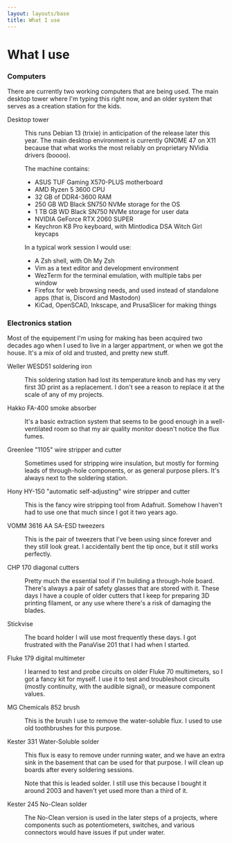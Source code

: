 ```yaml
---
layout: layouts/base
title: What I use
---
```


# What I use

### Computers

There are currently two working computers that are being used. The main desktop tower where I'm typing this right now, and an older system
that serves as a creation station for the kids.

<dl>
<dt>Desktop tower</dt>
<dd>
    <p>This runs Debian 13 (trixie) in anticipation of the release later this year. The main desktop environment is currently GNOME 47 on X11 because
    that what works the most reliably on proprietary NVidia drivers (boooo).</p>
    <p>The machine contains:</p>
    <ul>
        <li>ASUS TUF Gaming X570-PLUS motherboard</li>
        <li>AMD Ryzen 5 3600 CPU</li>
        <li>32 GB of DDR4-3600 RAM</li>
        <li>250 GB WD Black SN750 NVMe storage for the OS</li>
        <li>1 TB GB WD Black SN750 NVMe storage for user data</li>
        <li>NVIDIA GeForce RTX 2060 SUPER</li>
        <li>Keychron K8 Pro keyboard, with Mintlodica DSA Witch Girl keycaps</li>
    </ul>
    <p>In a typical work session I would use:</p>
    <ul>
        <li>A Zsh shell, with Oh My Zsh</li>
        <li>Vim as a text editor and development environment</li>
        <li>WezTerm for the terminal emulation, with multiple tabs per window</li>
        <li>Firefox for web browsing needs, and used instead of standalone apps (that is, Discord and Mastodon)</li>
        <li>KiCad, OpenSCAD, Inkscape, and PrusaSlicer for making things</li>
    </ul>
</dd>
</dl>

### Electronics station

Most of the equipement I'm using for making has been acquired two decades ago when I used to live in a larger appartment, or
when we got the house. It's a mix of old and trusted, and pretty new stuff.

<dl>
<dt>Weller WESD51 soldering iron</dt>
<dd>
    <p>This soldering station had lost its temperature knob and has my very first 3D print as a replacement. I don't see a
    reason to replace it at the scale of any of my projects.</p>
</dd>

<dt>Hakko FA-400 smoke absorber</dt>
<dd>
    <p>It's a basic extraction system that seems to be good enough in a well-ventilated room so that my air quality monitor doesn't notice the flux fumes.</p>
</dd>

<dt>Greenlee "1105" wire stripper and cutter</dt>
<dd>
    <p>Sometimes used for stripping wire insulation, but mostly for forming leads of through-hole components, or as general purpose pliers. It's always next to
    the soldering station.</p>
</dd>

<dt>Hony HY-150 "automatic self-adjusting" wire stripper and cutter<dt>
<dd>
    <p>This is the fancy wire stripping tool from Adafruit. Somehow I haven't had to use one that much since I got it two years ago.</p>
</dd>

<dt>VOMM 3616 AA SA-ESD tweezers</dt>
<dd>
    <p>This is the pair of tweezers that I've been using since forever and they still look great. I accidentally bent the tip once, but it still works perfectly.</p>
</dd>

<dt>CHP 170 diagonal cutters</dt>
<dd>
    <p>Pretty much the essential tool if I'm building a through-hole board. There's always a pair of safety glasses that are stored with it. These days I have a couple
    of older cutters that I keep for preparing 3D printing filament, or any use where there's a risk of damaging the blades.</p>
</dd>

<dt>Stickvise</dt>
<dd>
    <p>The board holder I will use most frequently these days. I got frustrated with the PanaVise 201 that I had when I started.</p>
</dd>

<dt>Fluke 179 digital multimeter</dt>
<dd>
    <p>I learned to test and probe circuits on older Fluke 70 multimeters, so I got a fancy kit for myself. I use it to test and troubleshoot circuits (mostly continuity, with the audible signal), or measure component values.</p>
</dd>

<dt>MG Chemicals 852 brush</dt>
<dd>
    <p>This is the brush I use to remove the water-soluble flux. I used to use old toothbrushes for this purpose.</p>
</dd>

<dt>Kester 331 Water-Soluble solder</dt>
<dd>
    <p>This flux is easy to remove under running water, and we have an extra sink in the basement that can be used for that purpose. I will clean up boards after
    every soldering sessions.</p>
    <p>Note that this is leaded solder. I still use this because I bought it around 2003 and haven't yet used more than a third of it.</p>
</dd>

<dt>Kester 245 No-Clean solder</dt>
<dd>
    <p>The No-Clean version is used in the later steps of a projects, where components such as potentiometers, switches, and various connectors would have issues if
    put under water.</p>
</dd>
<dl>
